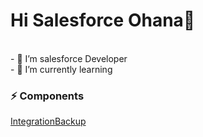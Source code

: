 <h1>Hi Salesforce Ohana👋</h1></br>
- 👀 I’m salesforce Developer</br>
- 🌱 I’m currently learning
<h3>⚡ Components</h3>
<a href="https://github.com/RoshinaAzmat99/IntegrationBackup">IntegrationBackup</a>
